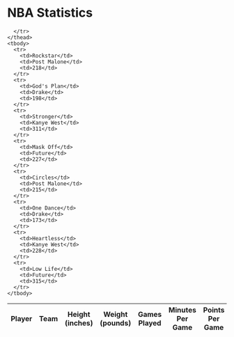 <h1>NBA Statistics</h1>

<html>
<body>

<script>

var requestOptions = {
  method: 'GET',
  redirect: 'follow'
};


fetch("http://172.21.244.147:8086/api/nbastats/", requestOptions)
  .then(response => response.json())
  .then(r => {
  r.forEach(ev => {
    const row = document.createElement("tr")
    const data = document.createElement("td")
    data.innerHTML = `${ev.name}, ${ev.team}, ${ev.height}, ${ev.weight}, ${ev.gamesplayed}, ${ev.avgminutes}, ${ev.ppg}, ${ev.fgpercent}, ${ev.threepercent}, ${ev.ftpercent}, ${ev.orebounds}, ${ev.drebounds}, ${ev.assists}, ${ev.steals}, ${ev.blocks}`
    row.appendChild(data)
    document.getElementById("table").appendChild(row)
  })
  })
  .catch(error => console.log('error', error))




function reset() {
  window.location.reload();
}




</script>

  <table id="musicTable">
    <thead>
      <tr>
        <th onclick="sortTable('player')">Player</th>
        <th onclick="sortTable('team')">Team</th>
        <th onclick="sortTable('height (inches)')">Height (inches)</th>
        <th onclick="sortTable('weight (pounds)')">Weight (pounds)</th>
        <th onclick="sortTable('games played')">Games Played</th>
        <th onclick="sortTable('minutes per game')">Minutes Per Game</th>
        <th onclick="sortTable('points per game')">Points Per Game</th>
        <th onclick="sortTable('fg percent')">FG Percent</th>
        <th onclick="sortTable('three percent')">Three Percent</th>
        <th onclick="sortTable('ft percent')">FT Percent</th>
        <th onclick="sortTable('offensive rebounds')">Offensive Rebounds</th>
        <th onclick="sortTable('defensive rebounds')">Defensive Rebounds</th>
        <th onclick="sortTable('assists per game')">Assists Per Game</th>
        <th onclick="sortTable('steals per game')">Steals Per Game</th>
        <th onclick="sortTable('blocks per game')">Blocks Per Game</th>


      </tr>
    </thead>
    <tbody>
      <tr>
        <td>Rockstar</td>
        <td>Post Malone</td>
        <td>218</td>
      </tr>
      <tr>
        <td>God's Plan</td>
        <td>Drake</td>
        <td>198</td>
      </tr>
      <tr>
        <td>Stronger</td>
        <td>Kanye West</td>
        <td>311</td>
      </tr>
      <tr>
        <td>Mask Off</td>
        <td>Future</td>
        <td>227</td>
      </tr>
      <tr>
        <td>Circles</td>
        <td>Post Malone</td>
        <td>215</td>
      </tr>
      <tr>
        <td>One Dance</td>
        <td>Drake</td>
        <td>173</td>
      </tr>
      <tr>
        <td>Heartless</td>
        <td>Kanye West</td>
        <td>228</td>
      </tr>
      <tr>
        <td>Low Life</td>
        <td>Future</td>
        <td>315</td>
      </tr>
    </tbody>
  </table>
  
  <script>
    // Function to sort the table based on the selected column
    function sortTable(columnName) {
      const table = document.getElementById('musicTable');
      const rows = Array.from(table.tBodies[0].getElementsByTagName('tr'));
      const headerRow = table.getElementsByTagName('thead')[0].getElementsByTagName('tr')[0];
      const isAscending = !headerRow.classList.contains('asc');
      
      rows.sort((rowA, rowB) => {
        const cellA = rowA.querySelector(`td:nth-child(${getColumnIndex(columnName)})`).innerText;
        const cellB = rowB.querySelector(`td:nth-child(${getColumnIndex(columnName)})`).innerText;
        
        return isAscending ? cellA.localeCompare(cellB) : cellB.localeCompare(cellA);
      });
      
      rows.forEach(row => table.tBodies[0].appendChild(row));
      headerRow.classList.toggle('asc');
    }
  
    // Helper function to get the index of the selected column
    function getColumnIndex(columnName) {
      const table = document.getElementById('musicTable');
      const headerRow = table.getElementsByTagName('thead')[0].getElementsByTagName('tr')[0];
      const headers = Array.from(headerRow.getElementsByTagName('th'));
      
      return headers.findIndex(header => header.innerText.toLowerCase() === columnName.toLowerCase()) + 1;
    }
  </script>



 





<script>

function read_players() {
    // prepare fetch options
    const read_options = {
      method: 'GET', // *GET, POST, PUT, DELETE, etc.
      mode: 'cors', // no-cors, *cors, same-origin
      cache: 'default', // *default, no-cache, reload, force-cache, only-if-cached
      credentials: 'omit', // include, *same-origin, omit
      headers: {
        'Content-Type': 'application/json'
      },
    };     // fetch the data from API
    fetch(read_fetch, read_options)
      // response is a RESTful "promise" on any successful fetch
      .then(response => {
        // check for response errors
        if (response.status !== 200) {
            const errorMsg = 'Database read error: ' + response.status;
            console.log(errorMsg);
            const tr = document.createElement("tr");
            const td = document.createElement("td");
            td.innerHTML = errorMsg;
            tr.appendChild(td);
            return;
        }
        // valid response will have json data
        response.json().then(data => {
            console.log(data);
            for (let row in data) {
              console.log(data[row]);
              add_row(data[row]);
            }
        })
    })
      // catch fetch errors (ie ACCESS to server blocked)
    .catch(err => {
      console.error(err);
      const tr = document.createElement("tr");
      const td = document.createElement("td");
      td.innerHTML = err;
      tr.appendChild(td);
      resultContainer.appendChild(tr);
    });
  }

const resultContainer = document.getElementById("result");
  // prepare URL's to allow easy switch from deployment and localhost
const url = "http://172.21.244.147:8086/api/nbastats/"
const create_fetch = url + '/create';
const read_fetch = url + '/';
read_players();

</script>

</body>
</html>